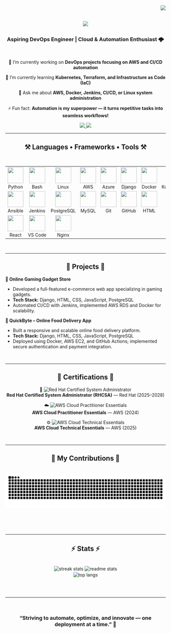 <img align="right" src="https://visitor-badge.laobi.icu/badge?page_id=krishnapriyapr1.krishnapriyapr1"/>

<h1 align="center">
    <img src="https://readme-typing-svg.herokuapp.com/?font=Righteous&size=35&center=true&vCenter=true&width=600&height=70&duration=4000&lines=Hi+There!+👋;+I'm+Krishnapriya P.R.!;" />
</h1>

<h3 align="center">Aspiring DevOps Engineer | Cloud & Automation Enthusiast 🌩️</h3>

<br/>

<div align="center">
 
 🔭 I’m currently working on **DevOps projects focusing on AWS and CI/CD automation**  
 
 🌱 I’m currently learning **Kubernetes, Terraform, and Infrastructure as Code (IaC)**  

 💬 Ask me about **AWS, Docker, Jenkins, CI/CD, or Linux system administration**  

 ⚡ Fun fact: **Automation is my superpower — it turns repetitive tasks into seamless workflows!**

</div>
 
<div align="center"> 
  <a href="https://www.linkedin.com/in/nibin-john29/" target="_blank">
    <img src="https://img.shields.io/badge/LinkedIn-0077B5?style=for-the-badge&logo=linkedin&logoColor=white" />
  </a>
  <a href="https://github.com/N-JK/" target="_blank">
     <img src="https://img.shields.io/badge/GitHub-171515?style=for-the-badge&logo=github&logoColor=white" />
  </a>
</div>

<hr/>

<h2 align="center">⚒️ Languages • Frameworks • Tools ⚒️</h2>
<br/>
<div align="center">
  <table>
    <tr>
      <td align="center" width="80">
        <img src="https://skillicons.dev/icons?i=python" width="50" height="50"/><br>Python
      </td>
      <td align="center" width="80">
        <img src="https://skillicons.dev/icons?i=bash" width="50" height="50"/><br>Bash
      </td>
      <td align="center" width="80">
        <img src="https://skillicons.dev/icons?i=linux" width="50" height="50"/><br>Linux
      </td>
      <td align="center" width="80">
        <img src="https://skillicons.dev/icons?i=aws" width="50" height="50"/><br>AWS
      </td>
      <td align="center" width="80">
        <img src="https://skillicons.dev/icons?i=azure" width="50" height="50"/><br>Azure
      </td>
      <td align="center" width="80">
        <img src="https://skillicons.dev/icons?i=django" width="50" height="50"/><br>Django
      </td>
      <td align="center" width="80">
        <img src="https://skillicons.dev/icons?i=docker" width="50" height="50"/><br>Docker
      </td>
      <td align="center" width="80">
        <img src="https://skillicons.dev/icons?i=kubernetes" width="50" height="50"/><br>Kubernetes
      </td>
      <td align="center" width="80">
        <img src="https://skillicons.dev/icons?i=terraform" width="50" height="50"/><br>Terraform
      </td>
    </tr>
    <tr>
      <td align="center" width="80">
        <img src="https://skillicons.dev/icons?i=ansible" width="50" height="50"/><br>Ansible
      </td>
      <td align="center" width="80">
        <img src="https://skillicons.dev/icons?i=jenkins" width="50" height="50"/><br>Jenkins
      </td>
      <td align="center" width="80">
        <img src="https://skillicons.dev/icons?i=postgresql" width="50" height="50"/><br>PostgreSQL
      </td>
      <td align="center" width="80">
        <img src="https://skillicons.dev/icons?i=mysql" width="50" height="50"/><br>MySQL
      </td>
      <td align="center" width="80">
        <img src="https://skillicons.dev/icons?i=git" width="50" height="50"/><br>Git
      </td>
      <td align="center" width="80">
        <img src="https://skillicons.dev/icons?i=github" width="50" height="50"/><br>GitHub
      </td>
      <td align="center" width="80">
        <img src="https://skillicons.dev/icons?i=html" width="50" height="50"/><br>HTML
      </td>
      <td align="center" width="80">
        <img src="https://skillicons.dev/icons?i=css" width="50" height="50"/><br>CSS
      </td>
      <td align="center" width="80">
        <img src="https://skillicons.dev/icons?i=js" width="50" height="50"/><br>JavaScript
      </td>
    </tr>
    <tr>
      <td align="center" width="80">
        <img src="https://skillicons.dev/icons?i=react" width="50" height="50"/><br>React
      </td>
      <td align="center" width="80">
        <img src="https://skillicons.dev/icons?i=vscode" width="50" height="50"/><br>VS&nbsp;Code
      </td>
      <td align="center" width="80">
        <img src="https://skillicons.dev/icons?i=nginx" width="50" height="50"/><br>Nginx
      </td>
    </tr>
  </table>
</div>


<br/>
<hr/>

<h2 align="center">🚀 Projects 🚀</h2>

**🛒 Online Gaming Gadget Store**  
- Developed a full-featured e-commerce web app specializing in gaming gadgets.  
- **Tech Stack:** Django, HTML, CSS, JavaScript, PostgreSQL  
- Automated CI/CD with Jenkins, implemented AWS RDS and Docker for scalability.

**🍔 QuickByte – Online Food Delivery App**  
- Built a responsive and scalable online food delivery platform.  
- **Tech Stack:** Django, HTML, CSS, JavaScript, PostgreSQL  
- Deployed using Docker, AWS EC2, and GitHub Actions; implemented secure authentication and payment integration.

<br/>
<hr/>

<h2 align="center">📜 Certifications 📜</h2>

<div align="center">

  <p>
    🧠 <img src="https://img.shields.io/badge/Red%20Hat-Certified%20System%20Administrator-EE0000?style=flat&logo=redhat&logoColor=white" alt="Red Hat Certified System Administrator" />
    <br>
    <strong>Red Hat Certified System Administrator (RHCSA)</strong> — Red Hat (2025–2028)
  </p>

  <p>
    ☁️ <img src="https://img.shields.io/badge/AWS-Cloud%20Practitioner%20Essentials-FF9900?style=flat&logo=amazonaws&logoColor=white" alt="AWS Cloud Practitioner Essentials" />
    <br>
    <strong>AWS Cloud Practitioner Essentials</strong> — AWS (2024)
  </p>

  <p>
    ⚙️ <img src="https://img.shields.io/badge/AWS-Cloud%20Technical%20Essentials-232F3E?style=flat&logo=amazonaws&logoColor=white" alt="AWS Cloud Technical Essentials" />
    <br>
    <strong>AWS Cloud Technical Essentials</strong> — AWS (2025)
  </p>

</div>

<br/>
<hr/>


<h2 align="center">🐍 My Contributions 🐍</h2>
<br>

<div align="center">
  <picture>
    <source media="(prefers-color-scheme: dark)" srcset="https://raw.githubusercontent.com/krishnapriyapr1/krishnapriyapr1/output/snake-dark.svg" />
    <source media="(prefers-color-scheme: light)" srcset="https://raw.githubusercontent.com/krishnapriyapr1/krishnapriyapr1/output/snake-light.svg" />
    <img alt="GitHub Contribution Snake Animation" src="https://raw.githubusercontent.com/krishnapriyapr1/krishnapriyapr1/output/snake-dark.svg" />
  </picture>
</div>

<br/><br/><br/>

<hr/>

<h2 align="center">⚡ Stats ⚡</h2>
<br>
<div align=center>
  <img width=390 src="https://github-readme-streak-stats-salesp07.vercel.app/?user=salesp07&count_private=true&theme=react&border_radius=10" alt="streak stats"/>
  <img width=390 src="https://github-readme-stats-salesp07.vercel.app/api?username=salesp07&count_private=true&show_icons=true&theme=react&rank_icon=github&border_radius=10" alt="readme stats" />
  <br/>
  <img width=325 align="center" src="https://github-readme-stats-salesp07.vercel.app/api/top-langs/?username=salesp07&hide=HTML&langs_count=8&layout=compact&theme=react&border_radius=10&size_weight=0.5&count_weight=0.5&exclude_repo=github-readme-stats" alt="top langs" />
</div>

<br/><br/>

<hr/>

<br/>


<h3 align="center">“Striving to automate, optimize, and innovate — one deployment at a time.” 🚀</h3>
